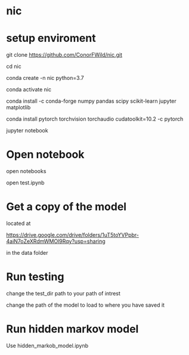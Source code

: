 # nic

# setup enviroment

git clone https://github.com/ConorFWild/nic.git

cd nic

conda create -n nic python=3.7

conda activate nic

conda install -c conda-forge numpy pandas scipy scikit-learn jupyter matplotlib

conda install pytorch torchvision torchaudio cudatoolkit=10.2 -c pytorch

jupyter notebook

# Open notebook

open notebooks

open test.ipynb

# Get a copy of the model
located at 

https://drive.google.com/drive/folders/1uT5toYVPpbr-4aiN7oZeXRdmWMOl9Rqy?usp=sharing

in the data folder

# Run testing

change the test_dir path to your path of intrest

change the path of the model to load to where you have saved it


# Run hidden markov model

Use hidden_markob_model.ipynb


